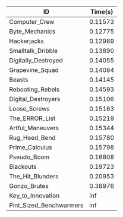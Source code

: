 |ID|Time(s)|
|-|-|
|Computer_Crew|0.11573|
|Byte_Mechanics|0.12775|
|Hackerjacks|0.12989|
|Smalltalk_Dribble|0.13890|
|Digitally_Destroyed|0.14055|
|Grapevine_Squad|0.14084|
|Beasts|0.14145|
|Rebooting_Rebels|0.14593|
|Digital_Destroyers|0.15106|
|Loose_Screws|0.15163|
|The_ERROR_List|0.15219|
|Artful_Maneuvers|0.15344|
|Rug_Heed_Bend|0.15780|
|Prime_Calculus|0.15798|
|Pseudo_Boom|0.16808|
|Blackouts|0.19723|
|The_Hit_Blunders|0.20953|
|Gonzo_Brutes|0.38976|
|Key_to_Innovation|inf|
|Pint_Sized_Benchwarmers|inf|
